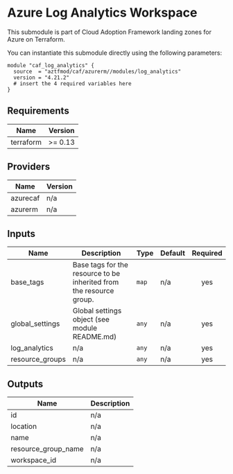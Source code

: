 # Azure Log Analytics Workspace

This submodule is part of Cloud Adoption Framework landing zones for Azure on Terraform.

You can instantiate this submodule directly using the following parameters:

```
module "caf_log_analytics" {
  source  = "aztfmod/caf/azurerm//modules/log_analytics"
  version = "4.21.2"
  # insert the 4 required variables here
}
```

<!-- BEGINNING OF PRE-COMMIT-TERRAFORM DOCS HOOK -->
## Requirements

| Name | Version |
|------|---------|
| terraform | >= 0.13 |

## Providers

| Name | Version |
|------|---------|
| azurecaf | n/a |
| azurerm | n/a |

## Inputs

| Name | Description | Type | Default | Required |
|------|-------------|------|---------|:--------:|
| base\_tags | Base tags for the resource to be inherited from the resource group. | `map` | n/a | yes |
| global\_settings | Global settings object (see module README.md) | `any` | n/a | yes |
| log\_analytics | n/a | `any` | n/a | yes |
| resource\_groups | n/a | `any` | n/a | yes |

## Outputs

| Name | Description |
|------|-------------|
| id | n/a |
| location | n/a |
| name | n/a |
| resource\_group\_name | n/a |
| workspace\_id | n/a |

<!-- END OF PRE-COMMIT-TERRAFORM DOCS HOOK -->